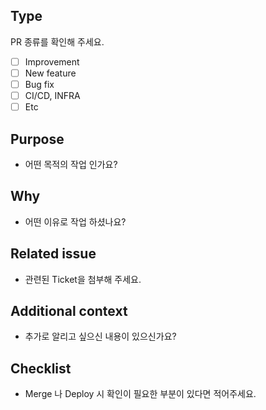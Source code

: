 ## Type

PR 종류를 확인해 주세요.

- [ ] Improvement
- [ ] New feature
- [ ] Bug fix
- [ ] CI/CD, INFRA
- [ ] Etc

## Purpose

- 어떤 목적의 작업 인가요?

## Why

- 어떤 이유로 작업 하셨나요?

## Related issue

- 관련된 Ticket을 첨부해 주세요.

## Additional context

- 추가로 알리고 싶으신 내용이 있으신가요?

## Checklist

- Merge 나 Deploy 시 확인이 필요한 부분이 있다면 적어주세요.
